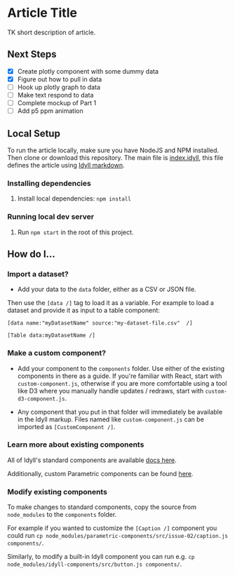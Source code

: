 # Article Title

TK short description of article.

## Next Steps

- [X] Create plotly component with some dummy data
- [X] Figure out how to pull in data
- [ ] Hook up plotly graph to data
- [ ] Make text respond to data
- [ ] Complete mockup of Part 1
- [ ] Add p5 ppm animation

## Local Setup

To run the article locally, make sure you have NodeJS and NPM installed. Then clone or download this repository. The main file is [index.idyll](index.idyll), this file defines the article using [Idyll markdown](https://idyll-lang.org/docs/syntax).

### Installing dependencies

1. Install local dependencies: `npm install`

### Running local dev server

1. Run `npm start` in the root of this project.

## How do I...

### Import a dataset?

- Add your data to the `data` folder, either as a CSV or JSON file.

Then use the `[data /]` tag to load it as a variable. For example to
load a dataset and provide it as input to a table component:

```
[data name:"myDatasetName" source:"my-dataset-file.csv"  /]

[Table data:myDatasetName /]
```

### Make a custom component?

- Add your component to the `components` folder. Use either of the existing components in there as a guide. If you're familiar with React, start with `custom-component.js`, otherwise if you are more comfortable using a tool like D3 where you manually handle updates / redraws, start with `custom-d3-component.js`.

- Any component that you put in that folder will immediately be available in the Idyll markup. Files named like `custom-component.js` can be imported as `[CustomComponent /]`.



### Learn more about existing components

All of Idyll's standard components are available [docs here](https://idyll-lang.org/docs/components).

Additionally, custom Parametric components can be found [here](https://github.com/ParametricPress/parametric-components/tree/master/src/issue-02).

### Modify existing components

To make changes to standard components, copy the source from `node_modules` to the `components` folder.

For example if you wanted to customize the `[Caption /]` component you could run `cp node_modules/parametric-components/src/issue-02/caption.js components/`.

Similarly, to modify a built-in Idyll component you can run e.g. `cp node_modules/idyll-components/src/button.js components/`.
